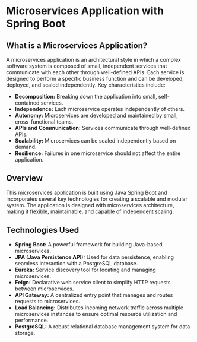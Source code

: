 # Microservices Application with Spring Boot

## What is a Microservices Application?

A microservices application is an architectural style in which a complex software system is composed of small, independent services that communicate with each other through well-defined APIs. Each service is designed to perform a specific business function and can be developed, deployed, and scaled independently. Key characteristics include:

- **Decomposition:** Breaking down the application into small, self-contained services.
- **Independence:** Each microservice operates independently of others.
- **Autonomy:** Microservices are developed and maintained by small, cross-functional teams.
- **APIs and Communication:** Services communicate through well-defined APIs.
- **Scalability:** Microservices can be scaled independently based on demand.
- **Resilience:** Failures in one microservice should not affect the entire application.

## Overview

This microservices application is built using Java Spring Boot and incorporates several key technologies for creating a scalable and modular system. The application is designed with microservices architecture, making it flexible, maintainable, and capable of independent scaling.

## Technologies Used

- **Spring Boot:** A powerful framework for building Java-based microservices.
- **JPA (Java Persistence API):** Used for data persistence, enabling seamless interaction with a PostgreSQL database.
- **Eureka:** Service discovery tool for locating and managing microservices.
- **Feign:** Declarative web service client to simplify HTTP requests between microservices.
- **API Gateway:** A centralized entry point that manages and routes requests to microservices.
- **Load Balancing:** Distributes incoming network traffic across multiple microservices instances to ensure optimal resource utilization and performance.
- **PostgreSQL:** A robust relational database management system for data storage.
